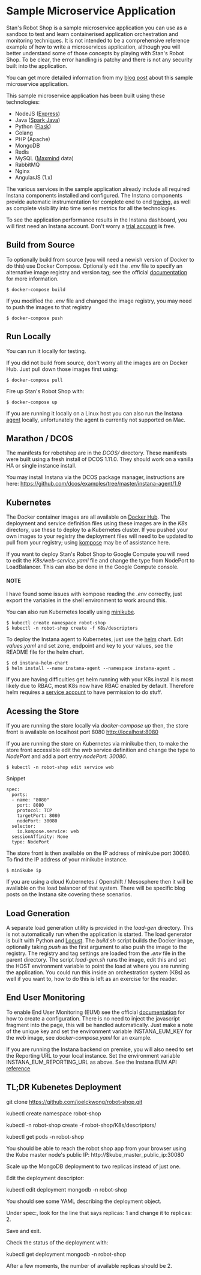 # Sample Microservice Application

Stan's Robot Shop is a sample microservice application you can use as a sandbox to test and learn containerised application orchestration and monitoring techniques. It is not intended to be a comprehensive reference example of how to write a microservices application, although you will better understand some of those concepts by playing with Stan's Robot Shop. To be clear, the error handling is patchy and there is not any security built into the application.

You can get more detailed information from my [blog post](https://www.instana.com/blog/stans-robot-shop-sample-microservice-application/) about this sample microservice application.

This sample microservice application has been built using these technologies:
- NodeJS ([Express](http://expressjs.com/))
- Java ([Spark Java](http://sparkjava.com/))
- Python ([Flask](http://flask.pocoo.org))
- Golang
- PHP (Apache)
- MongoDB
- Redis
- MySQL ([Maxmind](http://www.maxmind.com) data)
- RabbitMQ
- Nginx
- AngularJS (1.x)

The various services in the sample application already include all required Instana components installed and configured. The Instana components provide automatic instrumentation for complete end to end [tracing](https://docs.instana.io/core_concepts/tracing/), as well as complete visibility into time series metrics for all the technologies.

To see the application performance results in the Instana dashboard, you will first need an Instana account. Don't worry a [trial account](https://instana.com/trial?utm_source=github&utm_medium=robot_shop) is free.

## Build from Source
To optionally build from source (you will need a newish version of Docker to do this) use Docker Compose. Optionally edit the *.env* file to specify an alternative image registry and version tag; see the official [documentation](https://docs.docker.com/compose/env-file/) for more information. 

    $ docker-compose build

If you modified the *.env* file and changed the image registry, you may need to push the images to that registry

    $ docker-compose push

## Run Locally
You can run it locally for testing.

If you did not build from source, don't worry all the images are on Docker Hub. Just pull down those images first using:

    $ docker-compose pull

Fire up Stan's Robot Shop with:

    $ docker-compose up

If you are running it locally on a Linux host you can also run the Instana [agent](https://docs.instana.io/quick_start/agent_setup/container/docker/) locally, unfortunately the agent is currently not supported on Mac.

## Marathon / DCOS

The manifests for robotshop are in the *DCOS/* directory. These manifests were built using a fresh install of DCOS 1.11.0. They should work on a vanilla HA or single instance install.

You may install Instana via the DCOS package manager, instructions are here: https://github.com/dcos/examples/tree/master/instana-agent/1.9

## Kubernetes
The Docker container images are all available on [Docker Hub](https://hub.docker.com/u/robotshop/). The deployment and service definition files using these images are in the *K8s* directory, use these to deploy to a Kubernetes cluster. If you pushed your own images to your registry the deployment files will need to be updated to pull from your registry; using [kompose](https://github.com/kubernetes/kompose) may be of assistance here.

If you want to deploy Stan's Robot Shop to Google Compute you will need to edit the *K8s/web-service.yaml* file and change the type from NodePort to LoadBalancer. This can also be done in the Google Compute console.

#### NOTE
I have found some issues with kompose reading the *.env* correctly, just export the variables in the shell environment to work around this.

You can also run Kubernetes locally using [minikube](https://github.com/kubernetes/minikube).

    $ kubectl create namespace robot-shop
    $ kubectl -n robot-shop create -f K8s/descriptors

To deploy the Instana agent to Kubernetes, just use the [helm](https://github.com/instana/instana-helm-chart) chart. Edit *values.yaml* and set zone, endpoint and key to your values, see the README file for the helm chart.

    $ cd instana-helm-chart
    $ helm install --name instana-agent --namespace instana-agent .

If you are having difficulties get helm running with your K8s install it is most likely due to RBAC, most K8s now have RBAC enabled by default. Therefore helm requires a [service account](https://github.com/helm/helm/blob/master/docs/rbac.md) to have permission to do stuff.

## Acessing the Store
If you are running the store locally via *docker-compose up* then, the store front is available on localhost port 8080 [http://localhost:8080](http://localhost:8080/)

If you are running the store on Kubernetes via minikube then, to make the store front accessible edit the *web* service definition and change the type to *NodePort* and add a port entry *nodePort: 30080*.

    $ kubectl -n robot-shop edit service web

Snippet

    spec:
      ports:
      - name: "8080"
        port: 8080
        protocol: TCP
        targetPort: 8080
        nodePort: 30080
      selector:
        io.kompose.service: web
      sessionAffinity: None
      type: NodePort

The store front is then available on the IP address of minikube port 30080. To find the IP address of your minikube instance.

    $ minikube ip

If you are using a cloud Kubernetes / Openshift / Mesosphere then it will be available on the load balancer of that system. There will be specific blog posts on the Instana site covering these scenarios.

## Load Generation
A separate load generation utility is provided in the *load-gen* directory. This is not automatically run when the application is started. The load generator is built with Python and [Locust](https://locust.io). The *build.sh* script builds the Docker image, optionally taking *push* as the first argument to also push the image to the registry. The registry and tag settings are loaded from the *.env* file in the parent directory. The script *load-gen.sh* runs the image, edit this and set the HOST environment variable to point the load at where you are running the application. You could run this inside an orchestration system (K8s) as well if you want to, how to do this is left as an exercise for the reader.

## End User Monitoring
To enable End User Monitoring (EUM) see the official [documentation](https://docs.instana.io/products/website_monitoring/) for how to create a configuration. There is no need to inject the javascript fragment into the page, this will be handled automatically. Just make a note of the unique key and set the environment variable INSTANA_EUM_KEY for the *web* image, see *docker-compose.yaml* for an example.

If you are running the Instana backend on premise, you will also need to set the Reporting URL to your local instance. Set the environment variable INSTANA_EUM_REPORTING_URL as above. See the Instana EUM API [reference](https://docs.instana.io/products/website_monitoring/api/#api-structure)

## TL;DR Kubenetes Deployment
git clone https://github.com/joelckwong/robot-shop.git

kubectl create namespace robot-shop

kubectl -n robot-shop create -f robot-shop/K8s/descriptors/

kubectl get pods -n robot-shop

You should be able to reach the robot shop app from your browser using the Kube master node's public IP: http://$kube_master_public_ip:30080

Scale up the MongoDB deployment to two replicas instead of just one.

Edit the deployment descriptor:

kubectl edit deployment mongodb -n robot-shop

You should see some YAML describing the deployment object.

Under spec:, look for the line that says replicas: 1 and change it to replicas: 2.

Save and exit.

Check the status of the deployment with:

kubectl get deployment mongodb -n robot-shop

After a few moments, the number of available replicas should be 2.
